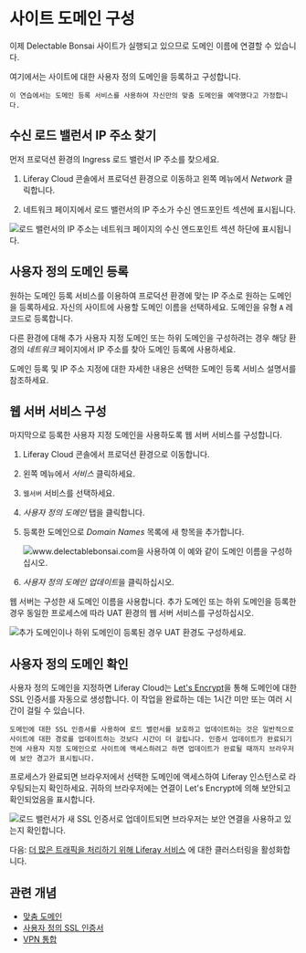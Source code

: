 # 사이트 도메인 구성

이제 Delectable Bonsai 사이트가 실행되고 있으므로 도메인 이름에 연결할 수 있습니다.

여기에서는 사이트에 대한 사용자 정의 도메인을 등록하고 구성합니다.

```{important}
이 연습에서는 도메인 등록 서비스를 사용하여 자신만의 맞춤 도메인을 예약했다고 가정합니다. 
```

## 수신 로드 밸런서 IP 주소 찾기

먼저 프로덕션 환경의 Ingress 로드 밸런서 IP 주소를 찾으세요.

1. Liferay Cloud 콘솔에서 프로덕션 환경으로 이동하고 왼쪽 메뉴에서 *Network* 클릭합니다.

1. 네트워크 페이지에서 로드 밸런서의 IP 주소가 수신 엔드포인트 섹션에 표시됩니다.

![로드 밸런서의 IP 주소는 네트워크 페이지의 수신 엔드포인트 섹션 하단에 표시됩니다.](./configuring-your-sites-domain/images/01.png)

## 사용자 정의 도메인 등록

원하는 도메인 등록 서비스를 이용하여 프로덕션 환경에 맞는 IP 주소로 원하는 도메인을 등록하세요. 자신의 사이트에 사용할 도메인 이름을 선택하세요. 도메인을 유형 `A` 레코드로 등록합니다.

다른 환경에 대해 추가 사용자 지정 도메인 또는 하위 도메인을 구성하려는 경우 해당 환경의 *네트워크* 페이지에서 IP 주소를 찾아 도메인 등록에 사용하세요.

도메인 등록 및 IP 주소 지정에 대한 자세한 내용은 선택한 도메인 등록 서비스 설명서를 참조하세요.

## 웹 서버 서비스 구성

마지막으로 등록한 사용자 지정 도메인을 사용하도록 웹 서버 서비스를 구성합니다.

1. Liferay Cloud 콘솔에서 프로덕션 환경으로 이동합니다.

1. 왼쪽 메뉴에서 *서비스* 클릭하세요.

1. `웹서버` 서비스를 선택하세요.

1. *사용자 정의 도메인* 탭을 클릭합니다.

1. 등록한 도메인으로 *Domain Names* 목록에 새 항목을 추가합니다.

   ![www.delectablebonsai.com을 사용하여 이 예와 같이 도메인 이름을 구성하십시오.](./configuring-your-sites-domain/images/02.png)

1. *사용자 정의 도메인 업데이트*을 클릭하십시오.

웹 서버는 구성한 새 도메인 이름을 사용합니다. 추가 도메인 또는 하위 도메인을 등록한 경우 동일한 프로세스에 따라 UAT 환경의 웹 서버 서비스를 구성하십시오.

![추가 도메인이나 하위 도메인이 등록된 경우 UAT 환경도 구성하세요.](./configuring-your-sites-domain/images/03.png)

## 사용자 정의 도메인 확인

사용자 정의 도메인을 지정하면 Liferay Cloud는 [Let's Encrypt](https://letsencrypt.org/)을 통해 도메인에 대한 SSL 인증서를 자동으로 생성합니다. 이 작업을 완료하는 데는 1시간 미만 또는 여러 시간이 걸릴 수 있습니다.

```{note}
도메인에 대한 SSL 인증서를 사용하여 로드 밸런서를 보호하고 업데이트하는 것은 일반적으로 사이트에 대한 경로를 업데이트하는 것보다 시간이 더 걸립니다. 인증서 업데이트가 완료되기 전에 사용자 지정 도메인으로 사이트에 액세스하려고 하면 업데이트가 완료될 때까지 브라우저에 보안 경고가 표시됩니다.
```

프로세스가 완료되면 브라우저에서 선택한 도메인에 액세스하여 Liferay 인스턴스로 라우팅되는지 확인하세요. 귀하의 브라우저에는 연결이 Let's Encrypt에 의해 보안되고 확인되었음을 표시합니다.

![로드 밸런서가 새 SSL 인증서로 업데이트되면 브라우저는 보안 연결을 사용하고 있는지 확인합니다.](./configuring-your-sites-domain/images/04.png)

다음: [더 많은 트래픽을 처리하기 위해 Liferay 서비스](./setting-up-clustering-for-the-liferay-service.md) 에 대한 클러스터링을 활성화합니다.

## 관련 개념

* [맞춤 도메인](https://learn.liferay.com/w/liferay-cloud/infrastructure-and-operations/networking/custom-domains)
* [사용자 정의 SSL 인증서](https://learn.liferay.com/w/liferay-cloud/infrastructure-and-operations/networking/load-balancer#custom-ssl)
* [VPN 통합](https://learn.liferay.com/w/liferay-cloud/infrastructure-and-operations/networking/vpn-integration-overview)

